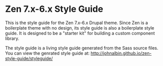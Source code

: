# Zen 7.x-6.x Style Guide

This is the style guide for the Zen 7.x-6.x Drupal theme. Since Zen is a boilerplate theme with no design, its style guide is also a boilerplate style guide. It is designed to be a "starter kit" for building a custom component library.

The style guide is a living style guide generated from the Sass source files. You can view the genrated style guide at: http://johnalbin.github.io/zen-style-guide/styleguide/
